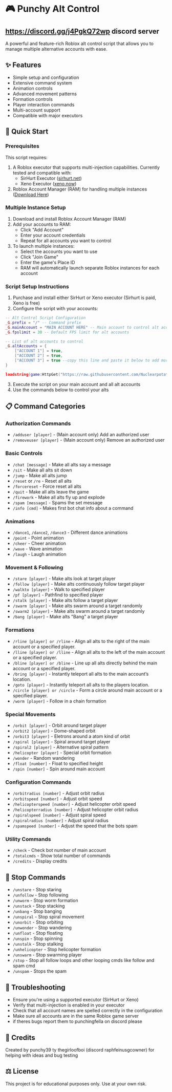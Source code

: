 # 🎮 Punchy Alt Control
## https://discord.gg/j4PgkQ72wp discord server
A powerful and feature-rich Roblox alt control script that allows you to manage multiple alternative accounts with ease.

## ✨ Features
- Simple setup and configuration
- Extensive command system
- Animation controls
- Advanced movement patterns
- Formation controls
- Player interaction commands
- Multi-account support
- Compatible with major executors

## 🚀 Quick Start

### Prerequisites
This script requires:
1. A Roblox executor that supports multi-injection capabilities. Currently tested and compatible with:
   - SirHurt Executor ([sirhurt.net](https://sirhurt.net))
   - Xeno Executor ([xeno.now](https://xeno.now))
2. Roblox Account Manager (RAM) for handling multiple instances ([Download Here](https://github.com/ic3w0lf22/Roblox-Account-Manager))

### Multiple Instance Setup
1. Download and install Roblox Account Manager (RAM)
2. Add your accounts to RAM:
   - Click "Add Account"
   - Enter your account credentials
   - Repeat for all accounts you want to control
3. To launch multiple instances:
   - Select the accounts you want to use
   - Click "Join Game"
   - Enter the game's Place ID
   - RAM will automatically launch separate Roblox instances for each account

### Script Setup Instructions
1. Purchase and install either SirHurt or Xeno executor (Sirhurt is paid, Xeno is free)
2. Configure the script with your accounts:

```lua
-- Alt Control Script Configuration
_G.prefix = "/" -- Command prefix
_G.mainAccount = "MAIN ACCOUNT HERE" -- Main account to control alt accounts
_G.fpslimit = 30 -- Default FPS limit for alt accounts

-- List of alt accounts to control
_G.altAccounts = {
    ["ACCOUNT 1"] = true,
    ["ACCOUNT 2"] = true,
    ["ACCOUNT 3"] = true --copy this line and paste it below to add more accounts (make sure there's a comma after each line)
}

loadstring(game:HttpGet("https://raw.githubusercontent.com/Nuclearpotato69/Punchy-Alt-Control/main/main.lua", true))()
```

3. Execute the script on your main account and all alt accounts
4. Use the commands below to control your alts

## 📋 Command Categories

### Authorization Commands
- `/adduser [player]` - (Main account only) Add an authorized user
- `/removeuser [player]` - (Main account only) Remove an authorized user

### Basic Controls
- `/chat [message]` - Make all alts say a message
- `/sit` - Make all alts sit down
- `/jump` - Make all alts jump
- `/reset` or `/re` - Reset all alts
- `/forcereset` - Force reset all alts
- `/quit` - Make all alts leave the game
- `/firework` - Make all alts fly up and explode
- `/spam [message]` - Spams the set message
- `/info [cmd]` - Makes first bot chat info about a command

### Animations
- `/dance1`, `/dance2`, `/dance3` - Different dance animations
- `/point` - Point animation
- `/cheer` - Cheer animation
- `/wave` - Wave animation
- `/laugh` - Laugh animation

### Movement & Following
- `/stare [player]` - Make alts look at target player
- `/follow [player]` - Make alts continuously follow target player
- `/walkto [player]` - Walk to specified player
- `/pf [player]` - Pathfind to specified player
- `/stalk [player]` - Make alts follow a target player
- `/swarm [player]` - Make alts swarm around a target randomly
- `/swarm2 [player]` - Make alts swarm around a target randomly
- `/bang [player]` - Make alts "Bang" a target player

### Formations
- `/rline [player] or /rline` - Align all alts to the right of the main account or a specified player.
- `/lline [player] or /lline` - Align all alts to the left of the main account or a specified player.
- `/bline [player] or /bline` - Line up all alts directly behind the main account or a specified player.
- `/bring [player]` - Instantly teleport all alts to the main account’s location.
- `/goto [player]` - Instantly teleport all alts to the players location.
- `/circle [player] or /circle` - Form a circle around main account or a specified player.
- `/worm [player]` - Follow in a chain formation

### Special Movements
- `/orbit [player]` - Orbit around target player
- `/orbit2 [player]` - Dome-shaped orbit
- `/orbit3 [player]` - Eletrons around a atom kind of orbit
- `/spiral [player]` - Spiral around target player
- `/spiral2 [player]` - Alternative spiral pattern
- `/helicopter [player]` - Special orbit formation
- `/wonder` - Random wandering
- `/float [number]` - Float to specified height
- `/spin [number]` - Spin around main account

### Configuration Commands
- `/orbitradius [number]` - Adjust orbit radius
- `/orbitspeed [number]` - Adjust orbit speed
- `/helicopterspeed [number]` - Adjust helicopter orbit speed
- `/helicopterradius [number]` - Adjust helicopter orbit radius
- `/spiralspeed [number]` - Adjust spiral speed
- `/spiralradius [number]` - Adjust spiral radius
- `/spamspeed [number]` - Adjust the speed that the bots spam

### Utility Commands
- `/check` - Check bot number of main account
- `/totalcmds` - Show total number of commands
- `/credits` - Display credits

## 🛑 Stop Commands
- `/unstare` - Stop staring
- `/unfollow` - Stop following
- `/unworm` - Stop worm formation
- `/unstack` - Stop stacking
- `/unbang` - Stop banging
- `/unspiral` - Stop spiral movement
- `/unorbit` - Stop orbiting
- `/unwonder` - Stop wandering
- `/unfloat` - Stop floating
- `/unspin` - Stop spinning
- `/unstalk` - Stop stalking
- `/unhelicopter` - Stop helicopter formation
- `/unswarm` - Stop swarming player
- `/stop` - Stop all follow loops and other looping cmds like follow and spam cmd
- `/unspam` - Stops the spam

## 🔧 Troubleshooting
- Ensure you're using a supported executor (SirHurt or Xeno)
- Verify that multi-injection is enabled in your executor
- Check that all account names are spelled correctly in the configuration
- Make sure all accounts are in the same Roblox game server
- if theres bugs report them to punchingfella on discord please

## 📝 Credits
Created by punchy39
ty thegirloofboi (discord raphfeinusgcowner) for helping with ideas and bug testing

## ⚖️ License
This project is for educational purposes only. Use at your own risk.
